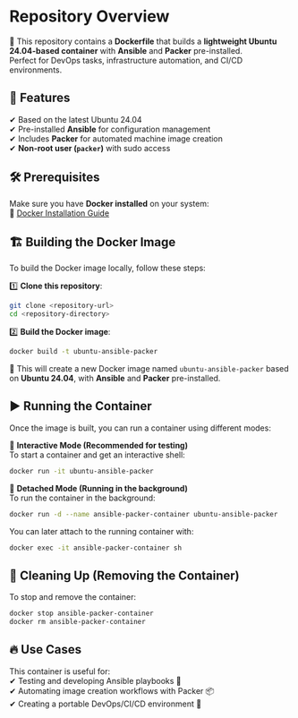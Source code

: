 # Repository Overview

📌 This repository contains a **Dockerfile** that builds a **lightweight Ubuntu 24.04-based container** with **Ansible** and **Packer** pre-installed.  
Perfect for DevOps tasks, infrastructure automation, and CI/CD environments. 

## 🚀 Features  
✔ Based on the latest Ubuntu 24.04  
✔ Pre-installed **Ansible** for configuration management  
✔ Includes **Packer** for automated machine image creation  
✔ **Non-root user (`packer`)** with sudo access  

## 🛠 Prerequisites  
Make sure you have **Docker installed** on your system:  
🔗 [Docker Installation Guide](https://docs.docker.com/get-docker/)  

## 🏗 Building the Docker Image
To build the Docker image locally, follow these steps:  

1️⃣ **Clone this repository**:  
```sh
git clone <repository-url>
cd <repository-directory>
```
2️⃣ **Build the Docker image**:
```sh
docker build -t ubuntu-ansible-packer
```
🔹 This will create a new Docker image named `ubuntu-ansible-packer` based on **Ubuntu 24.04**, with **Ansible** and **Packer** pre-installed.

## ▶ Running the Container  
Once the image is built, you can run a container using different modes:  

🔹 **Interactive Mode (Recommended for testing)**  
To start a container and get an interactive shell:  
```sh
docker run -it ubuntu-ansible-packer
```
🔹 **Detached Mode (Running in the background)**  
To run the container in the background:  
```sh
docker run -d --name ansible-packer-container ubuntu-ansible-packer
```
You can later attach to the running container with:  
```sh
docker exec -it ansible-packer-container sh
```

## 🧹 Cleaning Up (Removing the Container)  
To stop and remove the container:  
```sh
docker stop ansible-packer-container  
docker rm ansible-packer-container
```
## 🔥 Use Cases
This container is useful for:  
✔ Testing and developing Ansible playbooks 📝  
✔ Automating image creation workflows with Packer 📦  
✔ Creating a portable DevOps/CI/CD environment 🚀

